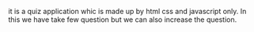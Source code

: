 it is a quiz application whic is made up by html css and javascript only.
In this we have take few question but we can also increase the question.
